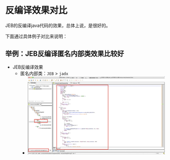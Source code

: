 # 反编译效果对比

JEB的反编译java代码的效果，总体上说，是很好的。

下面通过具体例子对比来说明：

## 举例：JEB反编译匿名内部类效果比较好

* JEB反编译效果
  * 匿名内部类：`JEB` > `jadx`
    * ![jeb_decompile_inner_class_good](../../../../assets/img/jeb_decompile_inner_class_good.jpg)
